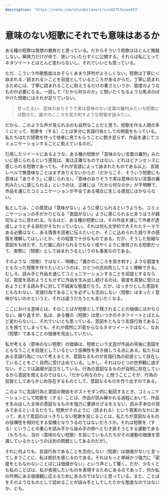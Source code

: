 ```yaml
---
description: 'https://note.com/shinabitanori/n/n42757e1ee453'
---
```


# 意味のない短歌にそれでも意味はあるか

ある種の短歌は発想の勝負だと思っている。だからそういう短歌はほとんど推敲しない。瞬発力だけが命で、思いついたらすぐに公開する。それらは私にとってネタツイートとほとんど変わらないし、それでいいとも思っている。

ただ、こういう作歌態度はおそらくあまり評判がよろしくない。短歌は丁寧に＜詠まれる／読まれる＞ことを前提としているところがあるからだ。丁寧に読まれるためには、丁寧に読まれることに耐えうるだけの重さというか、密度のようなものが必要になる。一読して「だから何なのか」と問いたくなるような焦点のぼやけた短歌にはそれが足りていない。

> 甘ったるい、意味のありそうで実は意味のない言葉の羅列みたいな短歌には飽きた。誰かのこころを突き刺すような短歌を詠みたい。

だから、このような声が見られるのも自然なことだと思う。短歌を作る人間の多くにとって、短歌を〈する〉ことは多分に言語行為としての側面をもっている。私たちはただ短歌を作って他者に見てもらうことに飽き足らず、作品を通じてコミュニケーションすることに飢えているのだ。

引用したツイートにあるような、ある種の短歌が「意味のない言葉の羅列」みたいに感じられるという感覚は、実は正確なものではない。どれほどナンセンスに感じられる短歌であっても、それが言語によって詠まれたものである以上、言語レベルで無意味なことはまずありえないからだ（だからこそ、そういう短歌にも意味は「ありそう」に感じられる）。「意味のありそうで実は意味のない言葉の羅列みたいに感じられる」というのは、正確には「だから何なのか」が不明瞭で、作品を通じたコミュニケーションが不全である場合に生じる感覚にほかならない。

私としては、この感覚は「意味がない」ように感じられるというよりも、コミュニケーションの手がかりとなる「意図がない」ように感じられると言うほうが親切なように思われる。なるほど、ある種の短歌には、その作品を通じて作者が達成しようとする目的がそなわっていない。それは何も文学的で大それたテーマである必要はなく、ある情景を読者に伝えたいとか、そこに込められた語り手の感情を理解してほしいとか、その程度で十分なものである。だが、そうした些細な意図をも持たず、ただ誰に向けられるでもなく呟やくように発信される短歌だって、実際に〈短歌〉として詠まれうるというのも事実なのである。

そのような〈短歌〉ではなく、明確に「誰かのこころを突き刺す」ような密度をともなった短歌を作りたいというのは、ひとつの志向性としてよく理解できる。むしろ、読み手と作品を通じてコミュニケーションすることを前提とするならば、密度を高めようともせずに作品を生み出し続けるのは、密度を真摯に受け止めようとする読み手に対して不誠実な態度だろう。だが、はっきりとした意図をともなわない、言語行為であることを必ずしも志向しない〈短歌〉はまったく意味がないのかというと、それは違うだろうとも言いたくなる。

ここにおける意味とは、そのことばが短歌として残されることの価値にほかならない。繰り返すが、私は、ある種の〈短歌〉は思いつきのネタツイートとほとんど変わらないし、それでいいとも思っている。意図をともなう言語行為であることを捨ててしまっても、それが偶然に31音からなるネタツイートではなく、なお〈短歌〉であることの価値を見出していたい。

私が考える〈意味のない短歌〉の価値は、短歌という文芸が作品の背後に意図をともなうことを前提としているという仮構性を突き崩しうる点にある。私たちはある言語行為について考えるとき、意図なるものが言語行為の前提として存在していることをごく自然に受け止めている。しかし、それはひとつの世界観に過ぎない。そこでは論理が逆立ちしている。行為の意図なるものが自明に存在しているから意図を問えるのではない。「だから何なのか」と問うことこそが、行為の前提としてあらかじめ存在するものとして、意図なるものを作り出すのである。

このように言語行為と意図の関係をポストモダン的に転回するとき、コミュニケーションとして短歌を〈する〉ことは、作品が読み解かれる過程において、作品を生み出した主体の意図なるものを強力に要請せざるをえない、読み手本位の営みであるといえるだろう。短歌がそのように〈読まれる〉という現実のなかにあって、あえて意図のはっきりしない短歌を投じることは、私たちが意図なるものの仮構性を相対化する契機となりうるのではないだろうか。それは短歌を〈する〉ということの重心を読み手から詠み手の側へと引き戻そうとする運動である（もちろん、当の〈意味のない短歌〉を投じている人たちがその運動の価値を意識しているかというのは別の問題としてあるのだが）。

それに何よりも、言語行為であることを志向しない〈短歌〉は価値がないと言ってしまうことに、私は抵抗を感じるのである。それはもっと単純かつ強力に「密度をともなわないことばには価値がない」という声として響く。だが、少なくとも私のことばは、私が表現したいものを表現するためにあるのであって、何か私の外側にある価値観に応えるためにあるのではないと思っている。また、ことばをそのようなものとして認めることが詠み手としてしたたかな態度なのではないか、とも。

